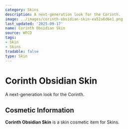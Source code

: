 ```yaml
---
category: Skins
description: A next-generation look for the Corinth.
image: ../images/corinth-obsidian-skin-ea52a6d6e1.png
last_updated: '2025-09-17'
name: Corinth Obsidian Skin
source: WFCD
tags:
- Skin
- Skins
tradable: false
type: Skin
---
```


# Corinth Obsidian Skin

A next-generation look for the Corinth.

## Cosmetic Information

**Corinth Obsidian Skin** is a skin cosmetic item for Skins.

